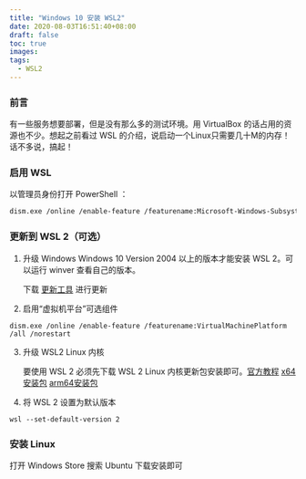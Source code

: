 ```yaml
---
title: "Windows 10 安装 WSL2"
date: 2020-08-03T16:51:40+08:00
draft: false
toc: true
images:
tags: 
  - WSL2
---
```


###   前言

有一些服务想要部署，但是没有那么多的测试环境。用 VirtualBox 的话占用的资源也不少。想起之前看过 WSL 的介绍，说启动一个Linux只需要几十M的内存！话不多说，搞起！

###   启用 WSL

以管理员身份打开 PowerShell ：

``` bash
dism.exe /online /enable-feature /featurename:Microsoft-Windows-Subsystem-Linux /all /norestart

```

###  更新到 WSL 2（可选）

1. 升级 Windows
Windows 10  Version 2004 以上的版本才能安装 WSL 2。可以运行 winver 查看自己的版本。

	下载 [更新工具](https://go.microsoft.com/fwlink/?LinkId=691209) 进行更新

2. 启用“虚拟机平台”可选组件
```
dism.exe /online /enable-feature /featurename:VirtualMachinePlatform /all /norestart
```
3. 升级 WSL2 Linux 内核

   要使用 WSL 2 必须先下载 WSL 2 Linux 内核更新包安装即可。[官方教程](https://docs.microsoft.com/zh-cn/windows/wsl/wsl2-kernel)   [ x64安装包](https://wslstorestorage.blob.core.windows.net/wslblob/wsl_update_x64.msi)  [arm64安装包](https://wslstorestorage.blob.core.windows.net/wslblob/wsl_update_arm64.msi) 

4. 将 WSL 2 设置为默认版本

```
wsl --set-default-version 2	
```
### 安装 Linux
打开 Windows Store 搜索 Ubuntu 下载安装即可